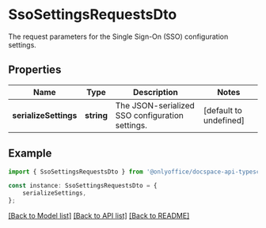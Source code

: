 # SsoSettingsRequestsDto

The request parameters for the Single Sign-On (SSO) configuration settings.

## Properties

Name | Type | Description | Notes
------------ | ------------- | ------------- | -------------
**serializeSettings** | **string** | The JSON-serialized SSO configuration settings. | [default to undefined]

## Example

```typescript
import { SsoSettingsRequestsDto } from '@onlyoffice/docspace-api-typescript';

const instance: SsoSettingsRequestsDto = {
    serializeSettings,
};
```

[[Back to Model list]](../README.md#documentation-for-models) [[Back to API list]](../README.md#documentation-for-api-endpoints) [[Back to README]](../README.md)
